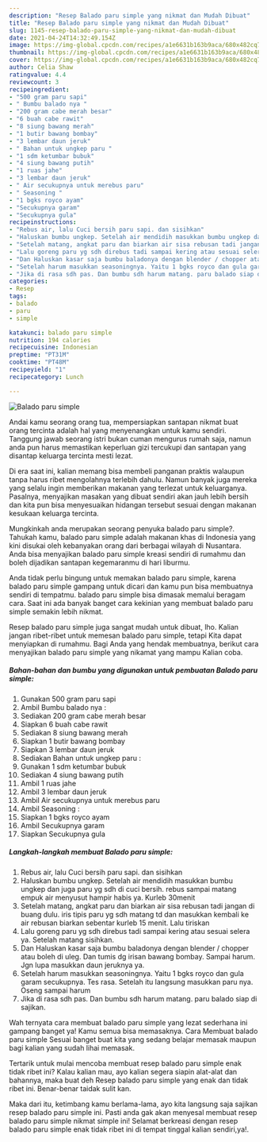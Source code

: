 ```yaml
---
description: "Resep Balado paru simple yang nikmat dan Mudah Dibuat"
title: "Resep Balado paru simple yang nikmat dan Mudah Dibuat"
slug: 1145-resep-balado-paru-simple-yang-nikmat-dan-mudah-dibuat
date: 2021-04-24T14:32:49.154Z
image: https://img-global.cpcdn.com/recipes/a1e6631b163b9aca/680x482cq70/balado-paru-simple-foto-resep-utama.jpg
thumbnail: https://img-global.cpcdn.com/recipes/a1e6631b163b9aca/680x482cq70/balado-paru-simple-foto-resep-utama.jpg
cover: https://img-global.cpcdn.com/recipes/a1e6631b163b9aca/680x482cq70/balado-paru-simple-foto-resep-utama.jpg
author: Celia Shaw
ratingvalue: 4.4
reviewcount: 3
recipeingredient:
- "500 gram paru sapi"
- " Bumbu balado nya "
- "200 gram cabe merah besar"
- "6 buah cabe rawit"
- "8 siung bawang merah"
- "1 butir bawang bombay"
- "3 lembar daun jeruk"
- " Bahan untuk ungkep paru "
- "1 sdm ketumbar bubuk"
- "4 siung bawang putih"
- "1 ruas jahe"
- "3 lembar daun jeruk"
- " Air secukupnya untuk merebus paru"
- " Seasoning "
- "1 bgks royco ayam"
- "Secukupnya garam"
- "Secukupnya gula"
recipeinstructions:
- "Rebus air, lalu Cuci bersih paru sapi. dan sisihkan"
- "Haluskan bumbu ungkep. Setelah air mendidih masukkan bumbu ungkep dan juga paru yg sdh di cuci bersih. rebus sampai matang empuk air menyusut hampir habis ya. Kurleb 30menit"
- "Setelah matang, angkat paru dan biarkan air sisa rebusan tadi jangan di buang dulu. iris tipis paru yg sdh matang td dan masukkan kembali ke air rebusan biarkan sebentar kurleb 15 menit. Lalu tiriskan"
- "Lalu goreng paru yg sdh direbus tadi sampai kering atau sesuai selera ya. Setelah matang sisihkan."
- "Dan Haluskan kasar saja bumbu baladonya dengan blender / chopper atau boleh di uleg. Dan tumis dg irisan bawang bombay. Sampai harum. Jgn lupa masukkan daun jeruknya ya."
- "Setelah harum masukkan seasoningnya. Yaitu 1 bgks royco dan gula garam secukupnya. Tes rasa. Setelah itu langsung masukkan paru nya. Oseng sampai harum"
- "Jika di rasa sdh pas. Dan bumbu sdh harum matang. paru balado siap di sajikan."
categories:
- Resep
tags:
- balado
- paru
- simple

katakunci: balado paru simple 
nutrition: 194 calories
recipecuisine: Indonesian
preptime: "PT31M"
cooktime: "PT48M"
recipeyield: "1"
recipecategory: Lunch

---
```



![Balado paru simple](https://img-global.cpcdn.com/recipes/a1e6631b163b9aca/680x482cq70/balado-paru-simple-foto-resep-utama.jpg)

Andai kamu seorang orang tua, mempersiapkan santapan nikmat buat orang tercinta adalah hal yang menyenangkan untuk kamu sendiri. Tanggung jawab seorang istri bukan cuman mengurus rumah saja, namun anda pun harus memastikan keperluan gizi tercukupi dan santapan yang disantap keluarga tercinta mesti lezat.

Di era  saat ini, kalian memang bisa membeli panganan praktis walaupun tanpa harus ribet mengolahnya terlebih dahulu. Namun banyak juga mereka yang selalu ingin memberikan makanan yang terlezat untuk keluarganya. Pasalnya, menyajikan masakan yang dibuat sendiri akan jauh lebih bersih dan kita pun bisa menyesuaikan hidangan tersebut sesuai dengan makanan kesukaan keluarga tercinta. 



Mungkinkah anda merupakan seorang penyuka balado paru simple?. Tahukah kamu, balado paru simple adalah makanan khas di Indonesia yang kini disukai oleh kebanyakan orang dari berbagai wilayah di Nusantara. Anda bisa menyajikan balado paru simple kreasi sendiri di rumahmu dan boleh dijadikan santapan kegemaranmu di hari liburmu.

Anda tidak perlu bingung untuk memakan balado paru simple, karena balado paru simple gampang untuk dicari dan kamu pun bisa membuatnya sendiri di tempatmu. balado paru simple bisa dimasak memalui beragam cara. Saat ini ada banyak banget cara kekinian yang membuat balado paru simple semakin lebih nikmat.

Resep balado paru simple juga sangat mudah untuk dibuat, lho. Kalian jangan ribet-ribet untuk memesan balado paru simple, tetapi Kita dapat menyiapkan di rumahmu. Bagi Anda yang hendak membuatnya, berikut cara menyajikan balado paru simple yang nikamat yang mampu Kalian coba.

<!--inarticleads1-->

##### Bahan-bahan dan bumbu yang digunakan untuk pembuatan Balado paru simple:

1. Gunakan 500 gram paru sapi
1. Ambil  Bumbu balado nya :
1. Sediakan 200 gram cabe merah besar
1. Siapkan 6 buah cabe rawit
1. Sediakan 8 siung bawang merah
1. Siapkan 1 butir bawang bombay
1. Siapkan 3 lembar daun jeruk
1. Sediakan  Bahan untuk ungkep paru :
1. Gunakan 1 sdm ketumbar bubuk
1. Sediakan 4 siung bawang putih
1. Ambil 1 ruas jahe
1. Ambil 3 lembar daun jeruk
1. Ambil  Air secukupnya untuk merebus paru
1. Ambil  Seasoning :
1. Siapkan 1 bgks royco ayam
1. Ambil Secukupnya garam
1. Siapkan Secukupnya gula




<!--inarticleads2-->

##### Langkah-langkah membuat Balado paru simple:

1. Rebus air, lalu Cuci bersih paru sapi. dan sisihkan
1. Haluskan bumbu ungkep. Setelah air mendidih masukkan bumbu ungkep dan juga paru yg sdh di cuci bersih. rebus sampai matang empuk air menyusut hampir habis ya. Kurleb 30menit
1. Setelah matang, angkat paru dan biarkan air sisa rebusan tadi jangan di buang dulu. iris tipis paru yg sdh matang td dan masukkan kembali ke air rebusan biarkan sebentar kurleb 15 menit. Lalu tiriskan
1. Lalu goreng paru yg sdh direbus tadi sampai kering atau sesuai selera ya. Setelah matang sisihkan.
1. Dan Haluskan kasar saja bumbu baladonya dengan blender / chopper atau boleh di uleg. Dan tumis dg irisan bawang bombay. Sampai harum. Jgn lupa masukkan daun jeruknya ya.
1. Setelah harum masukkan seasoningnya. Yaitu 1 bgks royco dan gula garam secukupnya. Tes rasa. Setelah itu langsung masukkan paru nya. Oseng sampai harum
1. Jika di rasa sdh pas. Dan bumbu sdh harum matang. paru balado siap di sajikan.




Wah ternyata cara membuat balado paru simple yang lezat sederhana ini gampang banget ya! Kamu semua bisa memasaknya. Cara Membuat balado paru simple Sesuai banget buat kita yang sedang belajar memasak maupun bagi kalian yang sudah lihai memasak.

Tertarik untuk mulai mencoba membuat resep balado paru simple enak tidak ribet ini? Kalau kalian mau, ayo kalian segera siapin alat-alat dan bahannya, maka buat deh Resep balado paru simple yang enak dan tidak ribet ini. Benar-benar taidak sulit kan. 

Maka dari itu, ketimbang kamu berlama-lama, ayo kita langsung saja sajikan resep balado paru simple ini. Pasti anda gak akan menyesal membuat resep balado paru simple nikmat simple ini! Selamat berkreasi dengan resep balado paru simple enak tidak ribet ini di tempat tinggal kalian sendiri,ya!.

